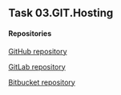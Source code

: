 ## Task 03.GIT.Hosting
#### Repositories

[GitHub repository](https://github.com/vigovskiyy/sa.it-academy.by)

[GitLab repository](https://gitlab.com/yvygovskiy/03.git.hosting)

[Bitbucket repository](https://bitbucket.org/yvygovskiy/03.git.hosting)


